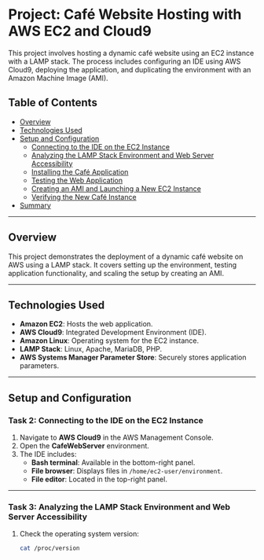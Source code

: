 # Project: Café Website Hosting with AWS EC2 and Cloud9

This project involves hosting a dynamic café website using an EC2 instance with a LAMP stack. The process includes configuring an IDE using AWS Cloud9, deploying the application, and duplicating the environment with an Amazon Machine Image (AMI).

## Table of Contents
- [Overview](#overview)
- [Technologies Used](#technologies-used)
- [Setup and Configuration](#setup-and-configuration)
  - [Connecting to the IDE on the EC2 Instance](#task-2-connecting-to-the-ide-on-the-ec2-instance)
  - [Analyzing the LAMP Stack Environment and Web Server Accessibility](#task-3-analyzing-the-lamp-stack-environment-and-web-server-accessibility)
  - [Installing the Café Application](#task-4-installing-the-café-application)
  - [Testing the Web Application](#task-5-testing-the-web-application)
  - [Creating an AMI and Launching a New EC2 Instance](#task-6-creating-an-ami-and-launching-a-new-ec2-instance)
  - [Verifying the New Café Instance](#task-7-verifying-the-new-café-instance)
- [Summary](#summary)

---

## Overview
This project demonstrates the deployment of a dynamic café website on AWS using a LAMP stack. It covers setting up the environment, testing application functionality, and scaling the setup by creating an AMI.

---

## Technologies Used
- **Amazon EC2**: Hosts the web application.
- **AWS Cloud9**: Integrated Development Environment (IDE).
- **Amazon Linux**: Operating system for the EC2 instance.
- **LAMP Stack**: Linux, Apache, MariaDB, PHP.
- **AWS Systems Manager Parameter Store**: Securely stores application parameters.

---

## Setup and Configuration

### Task 2: Connecting to the IDE on the EC2 Instance
1. Navigate to **AWS Cloud9** in the AWS Management Console.
2. Open the **CafeWebServer** environment.
3. The IDE includes:
   - **Bash terminal**: Available in the bottom-right panel.
   - **File browser**: Displays files in `/home/ec2-user/environment`.
   - **File editor**: Located in the top-right panel.

---

### Task 3: Analyzing the LAMP Stack Environment and Web Server Accessibility
1. Check the operating system version:
   ```bash
   cat /proc/version
